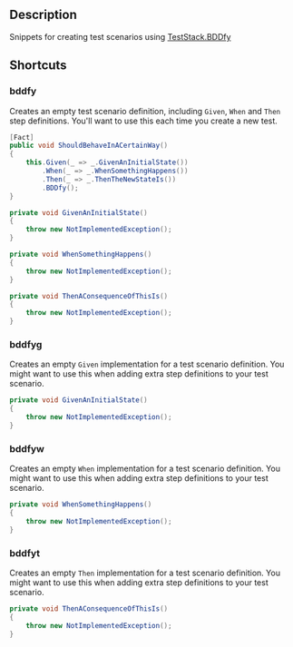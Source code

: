 ## Description

Snippets for creating test scenarios using [TestStack.BDDfy](https://github.com/TestStack/TestStack.BDDfy)

## Shortcuts

### bddfy

Creates an empty test scenario definition, including `Given`, `When` and `Then` step definitions. You'll want to use this each time you create a new test.

```csharp
[Fact]
public void ShouldBehaveInACertainWay()
{
    this.Given(_ => _.GivenAnInitialState())
        .When(_ => _.WhenSomethingHappens())
        .Then(_ => _.ThenTheNewStateIs())
        .BDDfy();
}

private void GivenAnInitialState()
{
    throw new NotImplementedException();
}

private void WhenSomethingHappens()
{
    throw new NotImplementedException();
}

private void ThenAConsequenceOfThisIs()
{
    throw new NotImplementedException();
}
```

### bddfyg

Creates an empty `Given` implementation for a test scenario definition. You might want to use this when adding extra step definitions to your test scenario.

```csharp
private void GivenAnInitialState()
{
    throw new NotImplementedException();
}
```

### bddfyw

Creates an empty `When` implementation for a test scenario definition. You might want to use this when adding extra step definitions to your test scenario.

```csharp
private void WhenSomethingHappens()
{
    throw new NotImplementedException();
}
```

### bddfyt

Creates an empty `Then` implementation for a test scenario definition. You might want to use this when adding extra step definitions to your test scenario.

```csharp
private void ThenAConsequenceOfThisIs()
{
    throw new NotImplementedException();
}
```